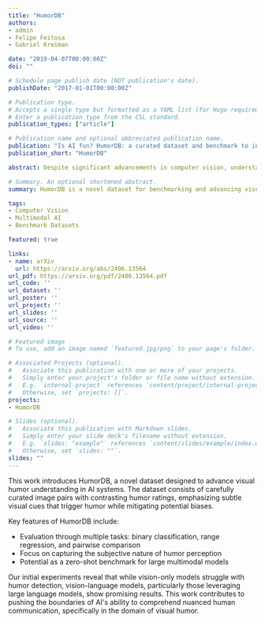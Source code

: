 ```yaml
---
title: "HumorDB"
authors:
- admin
- Felipe Feitosa
- Gabriel Kreiman

date: "2019-04-07T00:00:00Z"
doi: ""

# Schedule page publish date (NOT publication's date).
publishDate: "2017-01-01T00:00:00Z"

# Publication type.
# Accepts a single type but formatted as a YAML list (for Hugo requirements).
# Enter a publication type from the CSL standard.
publication_types: ["article"]

# Publication name and optional abbreviated publication name.
publication: "Is AI fun? HumorDB: a curated dataset and benchmark to investigate graphical humor"
publication_short: "HumorDB"

abstract: Despite significant advancements in computer vision, understanding complex scenes, particularly those involving humor, remains a substantial challenge. This paper introduces HumorDB, a novel image-only dataset specifically designed to advance visual humor understanding. HumorDB consists of meticulously curated image pairs with contrasting humor ratings, emphasizing subtle visual cues that trigger humor and mitigating potential biases. The dataset enables evaluation through binary classification (Funny or Not Funny), range regression (funniness on a scale from 1 to 10), and pairwise comparison tasks (Which Image is Funnier?), effectively capturing the subjective nature of humor perception. Initial experiments reveal that while vision-only models struggle, vision-language models, particularly those leveraging large language models, show promising results. HumorDB also shows potential as a valuable zero-shot benchmark for powerful large multimodal models.

# Summary. An optional shortened abstract.
summary: HumorDB is a novel dataset for benchmarking and advancing visual humor understanding in AI systems, consisting of curated image pairs with contrasting humor ratings and enabling various evaluation tasks.

tags:
- Computer Vision
- Multimodal AI
- Benchmark Datasets

featured: true

links:
- name: arXiv
  url: https://arxiv.org/abs/2406.13564
url_pdf: https://arxiv.org/pdf/2406.13564.pdf
url_code: ''
url_dataset: ''
url_poster: ''
url_project: ''
url_slides: ''
url_source: ''
url_video: ''

# Featured image
# To use, add an image named `featured.jpg/png` to your page's folder. 

# Associated Projects (optional).
#   Associate this publication with one or more of your projects.
#   Simply enter your project's folder or file name without extension.
#   E.g. `internal-project` references `content/project/internal-project/index.md`.
#   Otherwise, set `projects: []`.
projects:
- HumorDB

# Slides (optional).
#   Associate this publication with Markdown slides.
#   Simply enter your slide deck's filename without extension.
#   E.g. `slides: "example"` references `content/slides/example/index.md`.
#   Otherwise, set `slides: ""`.
slides: ""
---
```


This work introduces HumorDB, a novel dataset designed to advance visual humor understanding in AI systems. The dataset consists of carefully curated image pairs with contrasting humor ratings, emphasizing subtle visual cues that trigger humor while mitigating potential biases. 

Key features of HumorDB include:
- Evaluation through multiple tasks: binary classification, range regression, and pairwise comparison
- Focus on capturing the subjective nature of humor perception
- Potential as a zero-shot benchmark for large multimodal models

Our initial experiments reveal that while vision-only models struggle with humor detection, vision-language models, particularly those leveraging large language models, show promising results. This work contributes to pushing the boundaries of AI's ability to comprehend nuanced human communication, specifically in the domain of visual humor.
